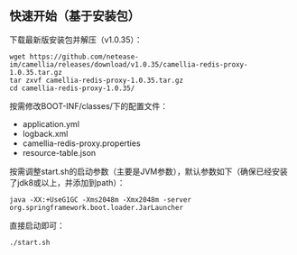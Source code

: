 
## 快速开始（基于安装包）

下载最新版安装包并解压（v1.0.35）：
```
wget https://github.com/netease-im/camellia/releases/download/v1.0.35/camellia-redis-proxy-1.0.35.tar.gz
tar zxvf camellia-redis-proxy-1.0.35.tar.gz
cd camellia-redis-proxy-1.0.35/
```
按需修改BOOT-INF/classes/下的配置文件：
* application.yml
* logback.xml
* camellia-redis-proxy.properties
* resource-table.json

按需调整start.sh的启动参数（主要是JVM参数），默认参数如下（确保已经安装了jdk8或以上，并添加到path）：
```
java -XX:+UseG1GC -Xms2048m -Xmx2048m -server org.springframework.boot.loader.JarLauncher
```
直接启动即可：
```
./start.sh
```